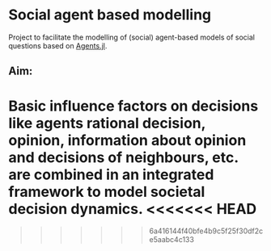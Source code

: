 # Social agent based modelling
Project to facilitate the modelling of (social) agent-based models of social questions based on [Agents.jl](https://github.com/JuliaDynamics/Agents.jl).
## Aim:
Basic influence factors on decisions like agents rational decision, opinion, information about opinion and decisions of neighbours, etc. are combined in an integrated framework to model societal decision dynamics.
<<<<<<< HEAD
=======

>>>>>>> 6a416144f40bfe4b9c5f25f30df2ce5aabc4c133
